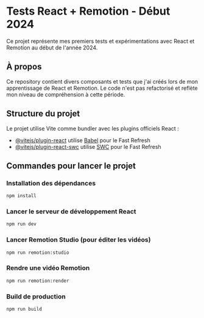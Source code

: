 # Tests React + Remotion - Début 2024

Ce projet représente mes premiers tests et expérimentations avec React et Remotion au début de l'année 2024.

## À propos

Ce repository contient divers composants et tests que j'ai créés lors de mon apprentissage de React et Remotion. Le code n'est pas refactorisé et reflète mon niveau de compréhension à cette période.

## Structure du projet

Le projet utilise Vite comme bundler avec les plugins officiels React :

- [@vitejs/plugin-react](https://github.com/vitejs/vite-plugin-react/blob/main/packages/plugin-react/README.md) utilise [Babel](https://babeljs.io/) pour le Fast Refresh
- [@vitejs/plugin-react-swc](https://github.com/vitejs/plugin-react-swc) utilise [SWC](https://swc.rs/) pour le Fast Refresh

## Commandes pour lancer le projet

### Installation des dépendances

```bash
npm install
```

### Lancer le serveur de développement React

```bash
npm run dev
```

### Lancer Remotion Studio (pour éditer les vidéos)

```bash
npm run remotion:studio
```

### Rendre une vidéo Remotion

```bash
npm run remotion:render
```

### Build de production

```bash
npm run build
```
